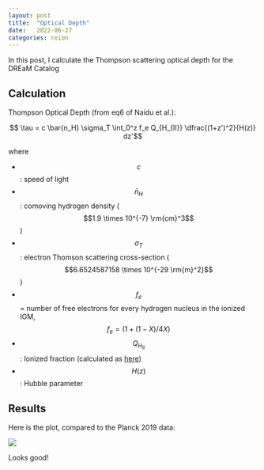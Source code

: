 ```yaml
---
layout: post
title:  "Optical Depth"
date:   2022-06-27
categories: reion
---
```


In this post, I calculate the Thompson scattering optical depth for the DREaM Catalog

## Calculation


Thompson Optical Depth (from eq6 of Naidu et al.):

$$ \tau = c \bar{n_H} \sigma_T \int_0^z f_e Q_{H_{II}} \dfrac{(1+z')^2}{H(z)} dz'$$

where

- $$c$$: speed of light
- $$\bar{n}_H$$: comoving hydrogen density ($$1.9 \times 10^{-7} \rm{cm}^3$$)
- $$\sigma_T$$: electron Thomson scattering cross-section ($$6.6524587158 \times 10^{-29 \rm{m}^2}$$)
- $$f_e$$ = number of free electrons for every hydrogen nucleus in the ionized IGM, $$f_e = (1+(1−X)/4X)$$
- $$Q_{H_{II}}$$: Ionized fraction (calculated as <a href="https://ndrakos.github.io/blog/reion/IGM_Neutral_Fraction/">here</a>)
- $$H(z)$$: Hubble parameter

## Results

Here is the plot, compared to the Planck 2019 data:

<img src="{{ site.baseurl }}/assets/plots/20220627_optical_depth.png">

Looks good!
